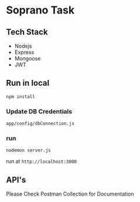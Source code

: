 # Soprano Task

## Tech Stack

-   Nodejs
-   Express
-   Mongoose
-   JWT

## Run in local

`npm install`

### Update DB Credentials

`app/config/dbConnection.js`

### run

`nodemon server.js`

run at
`http://localhost:3000`

## API's

Please Check Postman Collection for Documentation

